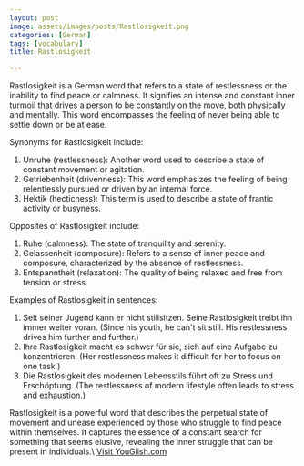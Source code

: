 ```yaml
---
layout: post
image: assets/images/posts/Rastlosigkeit.png
categories: [German]
tags: [vocabulary]
title: Rastlosigkeit

---
```


Rastlosigkeit is a German word that refers to a state of restlessness or the inability to find peace or calmness. It signifies an intense and constant inner turmoil that drives a person to be constantly on the move, both physically and mentally. This word encompasses the feeling of never being able to settle down or be at ease.

Synonyms for Rastlosigkeit include:

1. Unruhe (restlessness): Another word used to describe a state of constant movement or agitation.
2. Getriebenheit (drivenness): This word emphasizes the feeling of being relentlessly pursued or driven by an internal force.
3. Hektik (hecticness): This term is used to describe a state of frantic activity or busyness.

Opposites of Rastlosigkeit include:

1. Ruhe (calmness): The state of tranquility and serenity.
2. Gelassenheit (composure): Refers to a sense of inner peace and composure, characterized by the absence of restlessness.
3. Entspanntheit (relaxation): The quality of being relaxed and free from tension or stress.

Examples of Rastlosigkeit in sentences:

1. Seit seiner Jugend kann er nicht stillsitzen. Seine Rastlosigkeit treibt ihn immer weiter voran. (Since his youth, he can't sit still. His restlessness drives him further and further.)
2. Ihre Rastlosigkeit macht es schwer für sie, sich auf eine Aufgabe zu konzentrieren. (Her restlessness makes it difficult for her to focus on one task.)
3. Die Rastlosigkeit des modernen Lebensstils führt oft zu Stress und Erschöpfung. (The restlessness of modern lifestyle often leads to stress and exhaustion.)

Rastlosigkeit is a powerful word that describes the perpetual state of movement and unease experienced by those who struggle to find peace within themselves. It captures the essence of a constant search for something that seems elusive, revealing the inner struggle that can be present in individuals.\ <a id="yg-widget-0" class="youglish-widget" data-query="Rastlosigkeit" data-lang="german" data-components="8412" data-auto-start="0" data-bkg-color="theme_light" data-title="How%20to%20pronounce%20Rastlosigkeit%20in%20German"  rel="nofollow" href="https://youglish.com">Visit YouGlish.com</a><script async src="https://youglish.com/public/emb/widget.js" charset="utf-8"></script>